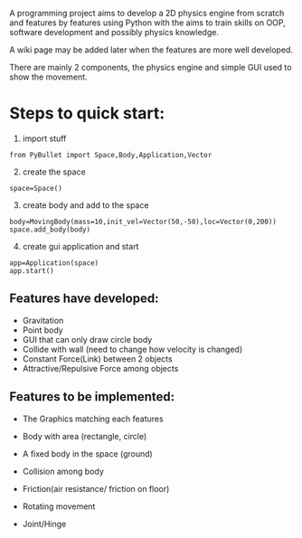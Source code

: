 A programming project aims to develop a 2D physics engine from scratch and features by features using Python with the aims to train skills on OOP, software development and possibly physics knowledge.

A wiki page  may be added later when the features are more well developed.

There are mainly 2 components, the physics engine and simple GUI used to show the movement.

# Steps to quick start:
1. import stuff
```
from PyBullet import Space,Body,Application,Vector
```
2. create the space
```
space=Space()
```
3. create body and add to the space
```
body=MovingBody(mass=10,init_vel=Vector(50,-50),loc=Vector(0,200))
space.add_body(body)
```
4. create gui application and start
```
app=Application(space)
app.start()
```

## Features have developed:
- Gravitation
- Point body
- GUI that can only draw circle body
- Collide with wall (need to change how velocity is changed)
- Constant Force(Link) between 2 objects
- Attractive/Repulsive Force among objects

## Features to be implemented:
- The Graphics matching each features

- Body with area (rectangle, circle)
- A fixed body in the space (ground)
- Collision among body
- Friction(air resistance/ friction on floor)
- Rotating movement
- Joint/Hinge

